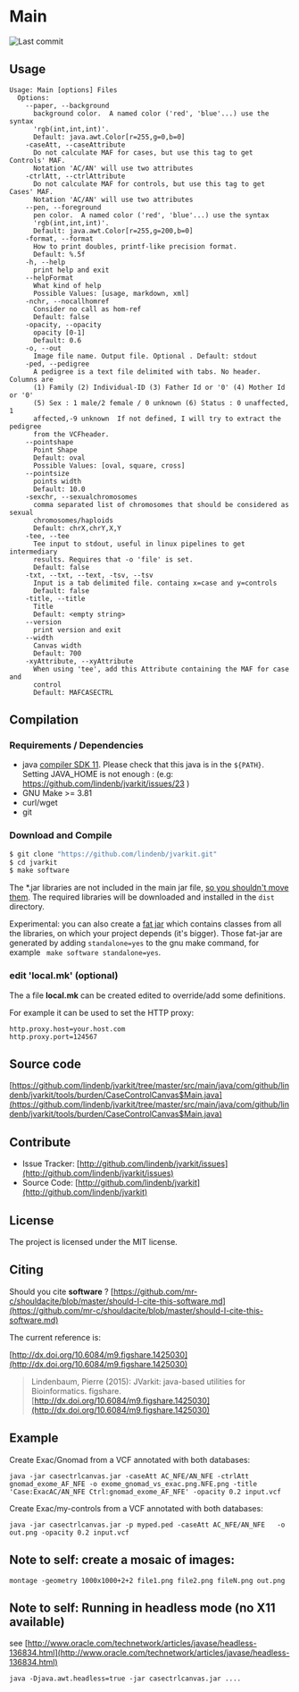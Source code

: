 # Main

![Last commit](https://img.shields.io/github/last-commit/lindenb/jvarkit.png)


## Usage

```
Usage: Main [options] Files
  Options:
    --paper, --background
      background color.  A named color ('red', 'blue'...) use the syntax 
      'rgb(int,int,int)'. 
      Default: java.awt.Color[r=255,g=0,b=0]
    -caseAtt, --caseAttribute
      Do not calculate MAF for cases, but use this tag to get Controls' MAF. 
      Notation 'AC/AN' will use two attributes
    -ctrlAtt, --ctrlAttribute
      Do not calculate MAF for controls, but use this tag to get Cases' MAF. 
      Notation 'AC/AN' will use two attributes
    --pen, --foreground
      pen color.  A named color ('red', 'blue'...) use the syntax 
      'rgb(int,int,int)'. 
      Default: java.awt.Color[r=255,g=200,b=0]
    -format, --format
      How to print doubles, printf-like precision format.
      Default: %.5f
    -h, --help
      print help and exit
    --helpFormat
      What kind of help
      Possible Values: [usage, markdown, xml]
    -nchr, --nocallhomref
      Consider no call as hom-ref
      Default: false
    -opacity, --opacity
      opacity [0-1]
      Default: 0.6
    -o, --out
      Image file name. Output file. Optional . Default: stdout
    -ped, --pedigree
      A pedigree is a text file delimited with tabs. No header. Columns are 
      (1) Family (2) Individual-ID (3) Father Id or '0' (4) Mother Id or '0' 
      (5) Sex : 1 male/2 female / 0 unknown (6) Status : 0 unaffected, 1 
      affected,-9 unknown  If not defined, I will try to extract the pedigree 
      from the VCFheader.
    --pointshape
      Point Shape
      Default: oval
      Possible Values: [oval, square, cross]
    --pointsize
      points width
      Default: 10.0
    -sexchr, --sexualchromosomes
      comma separated list of chromosomes that should be considered as sexual 
      chromosomes/haploids 
      Default: chrX,chrY,X,Y
    -tee, --tee
      Tee input to stdout, useful in linux pipelines to get intermediary 
      results. Requires that -o 'file' is set.
      Default: false
    -txt, --txt, --text, -tsv, --tsv
      Input is a tab delimited file. containg x=case and y=controls
      Default: false
    -title, --title
      Title
      Default: <empty string>
    --version
      print version and exit
    --width
      Canvas width
      Default: 700
    -xyAttribute, --xyAttribute
      When using 'tee', add this Attribute containing the MAF for case and 
      control 
      Default: MAFCASECTRL

```

## Compilation

### Requirements / Dependencies

* java [compiler SDK 11](https://jdk.java.net/11/). Please check that this java is in the `${PATH}`. Setting JAVA_HOME is not enough : (e.g: https://github.com/lindenb/jvarkit/issues/23 )
* GNU Make >= 3.81
* curl/wget
* git


### Download and Compile

```bash
$ git clone "https://github.com/lindenb/jvarkit.git"
$ cd jvarkit
$ make software
```

The *.jar libraries are not included in the main jar file, [so you shouldn't move them](https://github.com/lindenb/jvarkit/issues/15#issuecomment-140099011 ).
The required libraries will be downloaded and installed in the `dist` directory.

Experimental: you can also create a [fat jar](https://stackoverflow.com/questions/19150811/) which contains classes from all the libraries, on which your project depends (it's bigger). Those fat-jar are generated by adding `standalone=yes` to the gnu make command, for example ` make software standalone=yes`.

### edit 'local.mk' (optional)

The a file **local.mk** can be created edited to override/add some definitions.

For example it can be used to set the HTTP proxy:

```
http.proxy.host=your.host.com
http.proxy.port=124567
```
## Source code 

[https://github.com/lindenb/jvarkit/tree/master/src/main/java/com/github/lindenb/jvarkit/tools/burden/CaseControlCanvas$Main.java](https://github.com/lindenb/jvarkit/tree/master/src/main/java/com/github/lindenb/jvarkit/tools/burden/CaseControlCanvas$Main.java)


## Contribute

- Issue Tracker: [http://github.com/lindenb/jvarkit/issues](http://github.com/lindenb/jvarkit/issues)
- Source Code: [http://github.com/lindenb/jvarkit](http://github.com/lindenb/jvarkit)

## License

The project is licensed under the MIT license.

## Citing

Should you cite **software** ? [https://github.com/mr-c/shouldacite/blob/master/should-I-cite-this-software.md](https://github.com/mr-c/shouldacite/blob/master/should-I-cite-this-software.md)

The current reference is:

[http://dx.doi.org/10.6084/m9.figshare.1425030](http://dx.doi.org/10.6084/m9.figshare.1425030)

> Lindenbaum, Pierre (2015): JVarkit: java-based utilities for Bioinformatics. figshare.
> [http://dx.doi.org/10.6084/m9.figshare.1425030](http://dx.doi.org/10.6084/m9.figshare.1425030)


## Example

Create Exac/Gnomad from a VCF annotated with both databases:

```
java -jar casectrlcanvas.jar -caseAtt AC_NFE/AN_NFE -ctrlAtt gnomad_exome_AF_NFE -o exome_gnomad_vs_exac.png.NFE.png -title 'Case:ExacAC/AN_NFE Ctrl:gnomad_exome_AF_NFE' -opacity 0.2 input.vcf
```


Create Exac/my-controls from a VCF annotated with both databases:

```
java -jar casectrlcanvas.jar -p myped.ped -caseAtt AC_NFE/AN_NFE   -o out.png -opacity 0.2 input.vcf
```

## Note to self: create a mosaic of images:

```
montage -geometry 1000x1000+2+2 file1.png file2.png fileN.png out.png
```


## Note to self: Running in headless mode (no X11 available)

see [http://www.oracle.com/technetwork/articles/javase/headless-136834.html](http://www.oracle.com/technetwork/articles/javase/headless-136834.html)

```
java -Djava.awt.headless=true -jar casectrlcanvas.jar ....
```



